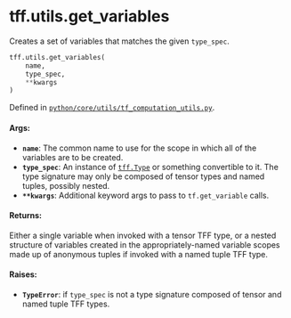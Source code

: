 <div itemscope itemtype="http://developers.google.com/ReferenceObject">
<meta itemprop="name" content="tff.utils.get_variables" />
<meta itemprop="path" content="Stable" />
</div>

# tff.utils.get_variables

Creates a set of variables that matches the given `type_spec`.

```python
tff.utils.get_variables(
    name,
    type_spec,
    **kwargs
)
```

Defined in
[`python/core/utils/tf_computation_utils.py`](http://github.com/tensorflow/federated/tree/master/tensorflow_federated/python/core/utils/tf_computation_utils.py).

<!-- Placeholder for "Used in" -->

#### Args:

*   <b>`name`</b>: The common name to use for the scope in which all of the
    variables are to be created.
*   <b>`type_spec`</b>: An instance of
    <a href="../../tff/Type.md"><code>tff.Type</code></a> or something
    convertible to it. The type signature may only be composed of tensor types
    and named tuples, possibly nested.
*   <b>`**kwargs`</b>: Additional keyword args to pass to `tf.get_variable`
    calls.

#### Returns:

Either a single variable when invoked with a tensor TFF type, or a nested
structure of variables created in the appropriately-named variable scopes made
up of anonymous tuples if invoked with a named tuple TFF type.

#### Raises:

*   <b>`TypeError`</b>: if `type_spec` is not a type signature composed of
    tensor and named tuple TFF types.
